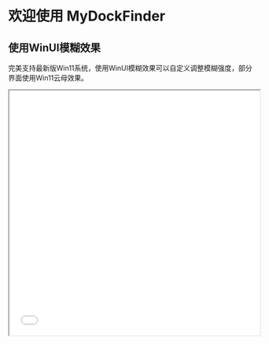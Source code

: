 # 欢迎使用 MyDockFinder

## 使用WinUI模糊效果

完美支持最新版Win11系统，使用WinUI模糊效果可以自定义调整模糊强度，部分界面使用Win11云母效果。

<iframe height=498 width=510 src="/img/1.mp4">


